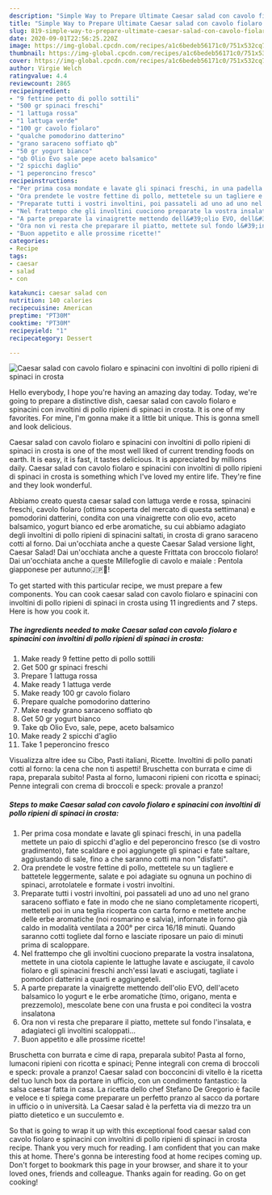 ```yaml
---
description: "Simple Way to Prepare Ultimate Caesar salad con cavolo fiolaro e spinacini con involtini di pollo ripieni di spinaci in crosta"
title: "Simple Way to Prepare Ultimate Caesar salad con cavolo fiolaro e spinacini con involtini di pollo ripieni di spinaci in crosta"
slug: 819-simple-way-to-prepare-ultimate-caesar-salad-con-cavolo-fiolaro-e-spinacini-con-involtini-di-pollo-ripieni-di-spinaci-in-crosta
date: 2020-09-01T22:56:25.220Z
image: https://img-global.cpcdn.com/recipes/a1c6bedeb56171c0/751x532cq70/caesar-salad-con-cavolo-fiolaro-e-spinacini-con-involtini-di-pollo-ripieni-di-spinaci-in-crosta-recipe-main-photo.jpg
thumbnail: https://img-global.cpcdn.com/recipes/a1c6bedeb56171c0/751x532cq70/caesar-salad-con-cavolo-fiolaro-e-spinacini-con-involtini-di-pollo-ripieni-di-spinaci-in-crosta-recipe-main-photo.jpg
cover: https://img-global.cpcdn.com/recipes/a1c6bedeb56171c0/751x532cq70/caesar-salad-con-cavolo-fiolaro-e-spinacini-con-involtini-di-pollo-ripieni-di-spinaci-in-crosta-recipe-main-photo.jpg
author: Virgie Welch
ratingvalue: 4.4
reviewcount: 2865
recipeingredient:
- "9 fettine petto di pollo sottili"
- "500 gr spinaci freschi"
- "1 lattuga rossa"
- "1 lattuga verde"
- "100 gr cavolo fiolaro"
- "qualche pomodorino datterino"
- "grano saraceno soffiato qb"
- "50 gr yogurt bianco"
- "qb Olio Evo sale pepe aceto balsamico"
- "2 spicchi daglio"
- "1 peperoncino fresco"
recipeinstructions:
- "Per prima cosa mondate e lavate gli spinaci freschi, in una padella mettete un paio di spicchi d&#39;aglio e del peperoncino fresco (se di vostro gradimento), fate scaldare e poi aggiungete gli spinaci e fate saltare, aggiustando di sale, fino a che saranno cotti ma non &#34;disfatti&#34;."
- "Ora prendete le vostre fettine di pollo, mettetele su un tagliere e battetele leggermente, salate e poi adagiate su ognuna un pochino di spinaci, arrotolatele e formate i vostri involtini."
- "Preparate tutti i vostri involtini, poi passateli ad uno ad uno nel grano saraceno soffiato e fate in modo che ne siano completamente ricoperti, metteteli poi in una teglia ricoperta con carta forno e mettete anche delle erbe aromatiche (noi rosmarino e salvia), infornate in forno già caldo in modalità ventilata a 200° per circa 16/18 minuti. Quando saranno cotti togliete dal forno e lasciate riposare un paio di minuti prima di scaloppare."
- "Nel frattempo che gli involtini cuociono preparate la vostra insalatona, mettete in una ciotola capiente le lattughe lavate e asciugate, il cavolo fiolaro e gli spinacini freschi anch&#39;essi lavati e asciugati, tagliate i pomodori datterini a quarti e aggiungeteli."
- "A parte preparate la vinaigrette mettendo dell&#39;olio EVO, dell&#39;aceto balsamico lo yogurt e le erbe aromatiche (timo, origano, menta e prezzemolo), mescolate bene con una frusta e poi conditeci la vostra insalatona"
- "Ora non vi resta che preparare il piatto, mettete sul fondo l&#39;insalata, e adagiateci gli involtini scaloppati..."
- "Buon appetito e alle prossime ricette!"
categories:
- Recipe
tags:
- caesar
- salad
- con

katakunci: caesar salad con 
nutrition: 140 calories
recipecuisine: American
preptime: "PT30M"
cooktime: "PT30M"
recipeyield: "1"
recipecategory: Dessert

---
```



![Caesar salad con cavolo fiolaro e spinacini con involtini di pollo ripieni di spinaci in crosta](https://img-global.cpcdn.com/recipes/a1c6bedeb56171c0/751x532cq70/caesar-salad-con-cavolo-fiolaro-e-spinacini-con-involtini-di-pollo-ripieni-di-spinaci-in-crosta-recipe-main-photo.jpg)

Hello everybody, I hope you're having an amazing day today. Today, we're going to prepare a distinctive dish, caesar salad con cavolo fiolaro e spinacini con involtini di pollo ripieni di spinaci in crosta. It is one of my favorites. For mine, I'm gonna make it a little bit unique. This is gonna smell and look delicious.

Caesar salad con cavolo fiolaro e spinacini con involtini di pollo ripieni di spinaci in crosta is one of the most well liked of current trending foods on earth. It is easy, it is fast, it tastes delicious. It is appreciated by millions daily. Caesar salad con cavolo fiolaro e spinacini con involtini di pollo ripieni di spinaci in crosta is something which I've loved my entire life. They're fine and they look wonderful.

Abbiamo creato questa caesar salad con lattuga verde e rossa, spinacini freschi, cavolo fiolaro (ottima scoperta del mercato di questa settimana) e pomodorini datterini, condita con una vinaigrette con olio evo, aceto balsamico, yogurt bianco ed erbe aromatiche, su cui abbiamo adagiato degli involtini di pollo ripieni di spinacini saltati, in crosta di grano saraceno cotti al forno. Dai un&#39;occhiata anche a queste Caesar Salad versione light, Caesar Salad! Dai un&#39;occhiata anche a queste Frittata con broccolo fiolaro! Dai un&#39;occhiata anche a queste Millefoglie di cavolo e maiale : Pentola giapponese per autunno🇯🇵🍁!


To get started with this particular recipe, we must prepare a few components. You can cook caesar salad con cavolo fiolaro e spinacini con involtini di pollo ripieni di spinaci in crosta using 11 ingredients and 7 steps. Here is how you cook it.

<!--inarticleads1-->

##### The ingredients needed to make Caesar salad con cavolo fiolaro e spinacini con involtini di pollo ripieni di spinaci in crosta:

1. Make ready 9 fettine petto di pollo sottili
1. Get 500 gr spinaci freschi
1. Prepare 1 lattuga rossa
1. Make ready 1 lattuga verde
1. Make ready 100 gr cavolo fiolaro
1. Prepare qualche pomodorino datterino
1. Make ready grano saraceno soffiato qb
1. Get 50 gr yogurt bianco
1. Take qb Olio Evo, sale, pepe, aceto balsamico
1. Make ready 2 spicchi d&#39;aglio
1. Take 1 peperoncino fresco


Visualizza altre idee su Cibo, Pasti italiani, Ricette. Involtini di pollo panati cotti al forno: la cena che non ti aspetti! Bruschetta con burrata e cime di rapa, preparala subito! Pasta al forno, lumaconi ripieni con ricotta e spinaci; Penne integrali con crema di broccoli e speck: provale a pranzo! 

<!--inarticleads2-->

##### Steps to make Caesar salad con cavolo fiolaro e spinacini con involtini di pollo ripieni di spinaci in crosta:

1. Per prima cosa mondate e lavate gli spinaci freschi, in una padella mettete un paio di spicchi d&#39;aglio e del peperoncino fresco (se di vostro gradimento), fate scaldare e poi aggiungete gli spinaci e fate saltare, aggiustando di sale, fino a che saranno cotti ma non &#34;disfatti&#34;.
1. Ora prendete le vostre fettine di pollo, mettetele su un tagliere e battetele leggermente, salate e poi adagiate su ognuna un pochino di spinaci, arrotolatele e formate i vostri involtini.
1. Preparate tutti i vostri involtini, poi passateli ad uno ad uno nel grano saraceno soffiato e fate in modo che ne siano completamente ricoperti, metteteli poi in una teglia ricoperta con carta forno e mettete anche delle erbe aromatiche (noi rosmarino e salvia), infornate in forno già caldo in modalità ventilata a 200° per circa 16/18 minuti. Quando saranno cotti togliete dal forno e lasciate riposare un paio di minuti prima di scaloppare.
1. Nel frattempo che gli involtini cuociono preparate la vostra insalatona, mettete in una ciotola capiente le lattughe lavate e asciugate, il cavolo fiolaro e gli spinacini freschi anch&#39;essi lavati e asciugati, tagliate i pomodori datterini a quarti e aggiungeteli.
1. A parte preparate la vinaigrette mettendo dell&#39;olio EVO, dell&#39;aceto balsamico lo yogurt e le erbe aromatiche (timo, origano, menta e prezzemolo), mescolate bene con una frusta e poi conditeci la vostra insalatona
1. Ora non vi resta che preparare il piatto, mettete sul fondo l&#39;insalata, e adagiateci gli involtini scaloppati...
1. Buon appetito e alle prossime ricette!


Bruschetta con burrata e cime di rapa, preparala subito! Pasta al forno, lumaconi ripieni con ricotta e spinaci; Penne integrali con crema di broccoli e speck: provale a pranzo! Caesar salad con bocconcini di vitello è la ricetta del tuo lunch box da portare in ufficio, con un condimento fantastico: la salsa caesar fatta in casa. La ricetta dello chef Stefano De Gregorio è facile e veloce e ti spiega come preparare un perfetto pranzo al sacco da portare in ufficio o in università. La Caesar salad è la perfetta via di mezzo tra un piatto dietetico e un succulemto e. 

So that is going to wrap it up with this exceptional food caesar salad con cavolo fiolaro e spinacini con involtini di pollo ripieni di spinaci in crosta recipe. Thank you very much for reading. I am confident that you can make this at home. There's gonna be interesting food at home recipes coming up. Don't forget to bookmark this page in your browser, and share it to your loved ones, friends and colleague. Thanks again for reading. Go on get cooking!
